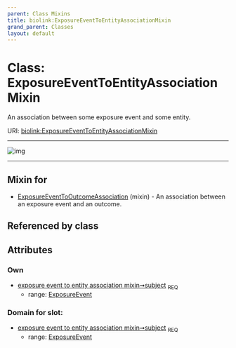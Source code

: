 ```yaml
---
parent: Class Mixins
title: biolink:ExposureEventToEntityAssociationMixin
grand_parent: Classes
layout: default
---
```


# Class: ExposureEventToEntityAssociationMixin


An association between some exposure event and some entity.

URI: [biolink:ExposureEventToEntityAssociationMixin](https://w3id.org/biolink/vocab/ExposureEventToEntityAssociationMixin)


---

![img](http://yuml.me/diagram/nofunky;dir:TB/class/[ExposureEvent]%3Csubject%201..1-++[ExposureEventToEntityAssociationMixin],[ExposureEventToOutcomeAssociation]uses%20-.-%3E[ExposureEventToEntityAssociationMixin],[ExposureEventToOutcomeAssociation],[ExposureEvent])

---


## Mixin for

 * [ExposureEventToOutcomeAssociation](ExposureEventToOutcomeAssociation.md) (mixin)  - An association between an exposure event and an outcome.

## Referenced by class


## Attributes


### Own

 * [exposure event to entity association mixin➞subject](exposure_event_to_entity_association_mixin_subject.md)  <sub>REQ</sub>
     * range: [ExposureEvent](ExposureEvent.md)

### Domain for slot:

 * [exposure event to entity association mixin➞subject](exposure_event_to_entity_association_mixin_subject.md)  <sub>REQ</sub>
     * range: [ExposureEvent](ExposureEvent.md)

